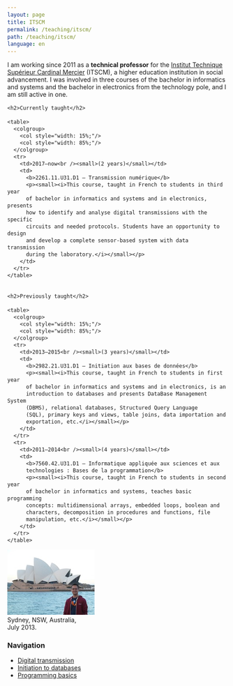 ```yaml
---
layout: page
title: ITSCM
permalink: /teaching/itscm/
path: /teaching/itscm/
language: en
---
```


<div class="page-col-wrapper">
  <div class="page-col page-col-1">
    <p>I am working since 2011 as a <b>technical professor</b> for the
    <a href="https://www.cardinalmercier-promotionsociale.be">Institut
    Technique Supérieur Cardinal Mercier</a> (ITSCM), a higher education
    institution in social advancement. I was involved in three courses of the
    bachelor in informatics and systems and the bachelor in electronics from
    the technology pole, and I am still active in one.</p>

    <h2>Currently taught</h2>

    <table>
      <colgroup>
        <col style="width: 15%;"/>
        <col style="width: 85%;"/>
      </colgroup>
      <tr>
        <td>2017–now<br /><small>(2 years)</small></td>
        <td>
          <b>2261.11.U31.D1 – Transmission numérique</b>
          <p><small><i>This course, taught in French to students in third year
          of bachelor in informatics and systems and in electronics, presents
          how to identify and analyse digital transmissions with the specific
          circuits and needed protocols. Students have an opportunity to design
          and develop a complete sensor-based system with data transmission
          during the laboratory.</i></small></p>
        </td>
      </tr>
    </table>


    <h2>Previously taught</h2>

    <table>
      <colgroup>
        <col style="width: 15%;"/>
        <col style="width: 85%;"/>
      </colgroup>
      <tr>
        <td>2013–2015<br /><small>(3 years)</small></td>
        <td>
          <b>2982.21.U31.D1 – Initiation aux bases de données</b>
          <p><small><i>This course, taught in French to students in first year
          of bachelor in informatics and systems and in electronics, is an
          introduction to databases and presents DataBase Management System
          (DBMS), relational databases, Structured Query Language
          (SQL), primary keys and views, table joins, data importation and
          exportation, etc.</i></small></p>
        </td>
      </tr>
      <tr>
        <td>2011–2014<br /><small>(4 years)</small></td>
        <td>
          <b>7560.42.U31.D1 – Informatique appliquée aux sciences et aux
          technologies : Bases de la programmation</b>
          <p><small><i>This course, taught in French to students in second year
          of bachelor in informatics and systems, teaches basic programming
          concepts: multidimensional arrays, embedded loops, boolean and
          characters, decomposition in procedures and functions, file
          manipulation, etc.</i></small></p>
        </td>
      </tr>
    </table>
  </div>
  <div class="page-col page-col-2">
    <p><img src="/images/sydney.jpg" alt="Sydney, NSW, Australia, July 2013."
    width="200" height="150" /><br />
    Sydney, NSW, Australia,<br />
    July 2013.</p>
    <h3>Navigation</h3>
    <ul class="navigation">
      <li><a href="/teaching/itscm/transmission/">Digital transmission</a></li>
      <li><a href="/teaching/itscm/database/">Initiation to databases</a></li>
      <li><a href="/teaching/itscm/programming/">Programming basics</a></li>
    </ul>
  </div>
</div>
